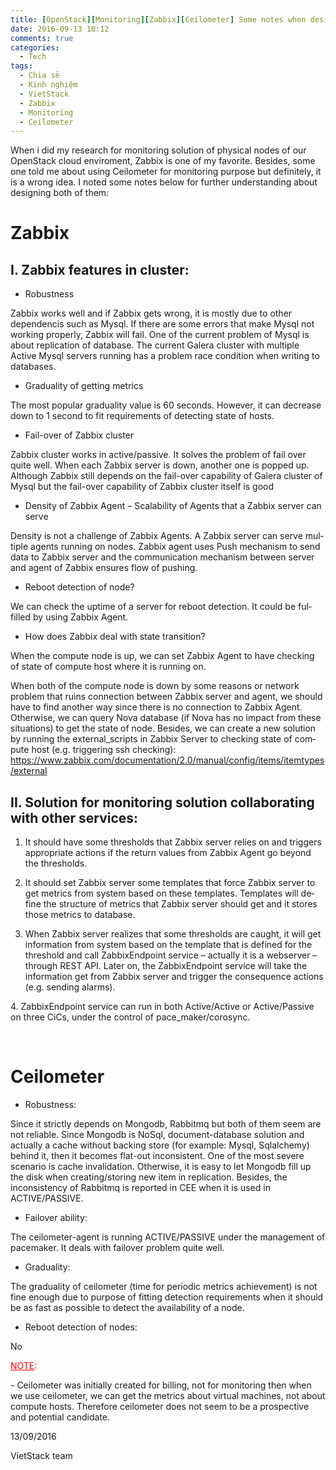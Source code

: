 ```yaml
---
title: [OpenStack][Monitoring][Zabbix][Ceilometer] Some notes when designing monitoring solution for OpenStack cloud
date: 2016-09-13 10:12
comments: true
categories: 
  - Tech
tags: 
  - Chia sẻ
  - Kinh nghiệm
  - VietStack
  - Zabbix
  - Monitoring
  - Ceilometer
---
```

When i did my research for monitoring solution of physical nodes of our OpenStack cloud enviroment, Zabbix is one of my favorite. Besides, some one told me about using Ceilometer for monitoring purpose but definitely, it is a wrong idea. I noted some notes below for further understanding about designing both of them:

<h1>Zabbix</h1>

<h2>I. Zabbix features in cluster:</h2>

<ul>
    <li class="western">Robustness</li>
</ul>

Zabbix works well and if Zabbix gets wrong, it is mostly due to other dependencis such as Mysql. If there are some errors that make Mysql not working properly, Zabbix will fail. One of the current problem of Mysql is about replication of database. The current Galera cluster with multiple Active Mysql servers running has a problem race condition when writing to databases.

<ul>
    <li>Graduality of getting metrics</li>
</ul>

The most popular graduality value is 60 seconds. However, it can decrease down to 1 second to fit requirements of detecting state of hosts.

<ul>
    <li>Fail-over of Zabbix cluster</li>
</ul>

Zabbix cluster works in active/passive. It solves the problem of fail over quite well. When each Zabbix server is down, another one is popped up. Although Zabbix still depends on the fail-over capability of Galera cluster of Mysql but the fail-over capability of Zabbix cluster itself is good

<ul>
    <li>Density of Zabbix Agent – Scalability of Agents that a Zabbix server can serve</li>
</ul>

<span lang="en-US">Density is not a challenge of Zabbix Agents. A Zabbix server can serve multiple agents running on nodes. Zabbix agent uses Push mechanism to send data to Zabbix server and the communication mechanism between server and agent of Zabbix ensures flow of pushing.</span>

<ul>
    <li><span lang="en-US">Reboot detection of node?</span></li>
</ul>

<span lang="en-US">We can check the uptime of a server for reboot detection. It could be fulfilled by using Zabbix Agent.</span>

<ul>
    <li><span lang="en-US">How does Zabbix deal with state transition?</span></li>
</ul>

When the compute node is up, we can set Zabbix Agent to have checking of state of compute host where it is running on.

When both of the compute node is down by some reasons or network problem that ruins connection between Zabbix server and agent, we should have to find another way since there is no connection to Zabbix Agent. Otherwise, we can query Nova database (if Nova has no impact from these situations) to get the state of node. Besides, w<span lang="en-US">e can create a new solution by running the external_scripts in Zabbix Server to checking state of compute host (e.g. triggering ssh checking): </span><span lang="zxx"><a href="https://www.zabbix.com/documentation/2.0/manual/config/items/itemtypes/external"><span lang="en-US">https://www.zabbix.com/documentation/2.0/manual/config/items/itemtypes/external</span></a></span>

<h2>II. Solution for monitoring solution collaborating with other services:</h2>

<ol>
<li>It should have some thresholds that Zabbix server relies on and triggers appropriate actions if the return values from Zabbix Agent go beyond the thresholds.</p></li>
<li><p>It should set Zabbix server some templates that force Zabbix server to get metrics from system based on these templates.<span lang="en-US"> Templates will define the structure of metrics that Zabbix server should get and it stores those metrics to database.</span></p></li>
<li><p>When Zabbix server realizes that some thresholds are caught, it will get information from system based on the template that is defined for the threshold and call ZabbixEndpoint service – actually it is a webserver – through REST API. Later on, the ZabbixEndpoint service will take the information get from Zabbix server and trigger the consequence actions (e.g. sending alarms).</p></li>
</ol>

<p><span lang="en-US">4. ZabbixEndpoint service can run in both Active/Active or Active/Passive on three CiCs, under the control of pace_maker/corosync.</span>

&nbsp;

<h1>Ceilometer</h1>

<ul>
    <li>Robustness:</li>
</ul>

Since it strictly depends on Mongodb, Rabbitmq but both of them seem are not reliable. Since Mongodb is NoSql, document-database solution and actually a cache without backing store (for example: Mysql, Sqlalchemy) behind it, then it becomes flat-out inconsistent. One of the most severe scenario is cache invalidation. Otherwise, it is easy to let Mongodb fill up the disk when creating/storing new item in replication. Besides, the inconsistency of Rabbitmq is reported in CEE when it is used in ACTIVE/PASSIVE.

<ul>
    <li>Failover ability<span lang="en-US">:</span></li>
</ul>

The ceilometer-agent is running ACTIVE/PASSIVE under the management of pacemaker. It deals with failover problem quite well.

<ul>
    <li><span lang="en-US">Graduality:</span></li>
</ul>

<span lang="en-US">The graduality of ceilometer (time for periodic metrics achievement) is not fine enough due to purpose of fitting detection requirements when it should be as fast as possible to detect the availability of a node.</span>

<ul>
    <li><span lang="en-US">Reboot detection of nodes:</span></li>
</ul>

<span lang="en-US">No</span>

<p class="western"><span style="color:#ff0000;"><u>NOTE</u></span><span style="color:#ff0000;">:</span></p>

<p class="western">- Ceilometer was initially created for billing, not for monitoring then when we use ceilometer, we can get the metrics about virtual machines, not about compute hosts. Therefore ceilometer does not seem to be a prospective and potential candidate.</p>

<p class="western">13/09/2016</p>

<p class="western">VietStack team</p>
